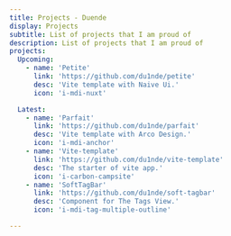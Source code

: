 ```yaml
---
title: Projects - Duende
display: Projects
subtitle: List of projects that I am proud of
description: List of projects that I am proud of
projects:
  Upcoming:
    - name: 'Petite'
      link: 'https://github.com/du1nde/petite'
      desc: 'Vite template with Naive Ui.'
      icon: 'i-mdi-nuxt'

  Latest:
    - name: 'Parfait'
      link: 'https://github.com/du1nde/parfait'
      desc: 'Vite template with Arco Design.'
      icon: 'i-mdi-anchor'
    - name: 'Vite-template'
      link: 'https://github.com/du1nde/vite-template'
      desc: 'The starter of vite app.'
      icon: 'i-carbon-campsite'
    - name: 'SoftTagBar'
      link: 'https://github.com/du1nde/soft-tagbar'
      desc: 'Component for The Tags View.'
      icon: 'i-mdi-tag-multiple-outline'

---
```


<ListProjects :projects="frontmatter.projects" />
